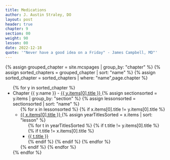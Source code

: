 ```yaml
---
title: Medications
author: J. Austin Straley, DO
layout: post
header: true
chapter: 9
section: 00
weight: 90
lesson: 00
date: 2022-12-18
quote: '"Never have a good idea on a Friday" - James Campbell, MD"'
---
```


<html>
  <head>
    <link href="{{site.baseurl}}/assets/style_guide.css" rel="stylesheet">
    {% assign grouped_chapter = site.mcspages | group_by: "chapter" %}
    {% assign sorted_chapters = grouped_chapter | sort: "name" %}
    {% assign sorted_chapter = sorted_chapters | where: "name",page.chapter %}
    </head>
  <body>
    <div>
      <ul>
        {% for y in sorted_chapter %}
          <li> Chapter {{ y.name }} -
            <a href="/{{ y.items[0].url }}"> 
              {{ y.items[0].title }}
            </a> 
            {% assign sectionsorted = y.items | group_by: "section" %}
            {% assign lessonsorted = sectionsorted | sort: "name" %}
            <ul>
              {% for x in lessonsorted %}
                {% if x.items[0].title != y.items[0].title %}
                  <li>
                    <a href="{{site.baseurl}}{{x.items[0].url}}"> 
                    {{ x.items[0].title }} 
                    </a>
                  {% assign yearTitlesSorted = x.items | sort: "lesson" %} 
                    <ul>
                      {% for t in yearTitlesSorted %}
                          {% if t.title != y.items[0].title %}
                            {% if t.title != x.items[0].title %}
                              <li>
                                <a href="{{site.baseurl}}{{t.url}}"> 
                                  {{ t.title }} 
                                </a>
                              </li>
                            {% endif %}
                          {% endif %}
                      {% endfor %}
                    </ul>
                  </li>
                {% endif %}
              {% endfor %}
            </ul>
          </li>
        {% endfor %}
      </ul>
    </div>
  </body>
</html>